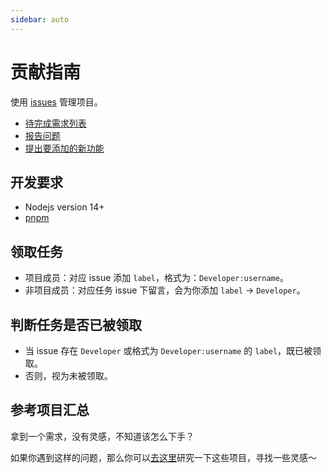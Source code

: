 ```yaml
---
sidebar: auto
---
```


# 贡献指南

使用 [issues](https://github.com/Hongbusi/vue-hbs-admin/issues) 管理项目。

- [待完成需求列表](https://github.com/Hongbusi/vue-hbs-admin/labels/feature)
- [报告问题](https://github.com/Hongbusi/vue-hbs-admin/issues)
- [提出要添加的新功能](https://github.com/Hongbusi/vue-hbs-admin/issues)

## 开发要求

- Nodejs version 14+
- [pnpm](https://github.com/pnpm/pnpm)

## 领取任务

- 项目成员：对应 issue 添加 `label`，格式为：`Developer:username`。
- 非项目成员：对应任务 issue 下留言，会为你添加 `label` -> `Developer`。

## 判断任务是否已被领取

- 当 issue 存在 `Developer` 或格式为 `Developer:username` 的 `label`，既已被领取。
- 否则，视为未被领取。

## 参考项目汇总

拿到一个需求，没有灵感，不知道该怎么下手？

如果你遇到这样的问题，那么你可以[去这里](https://github.com/Hongbusi/vue-hbs-admin/discussions/6)研究一下这些项目，寻找一些灵感～
